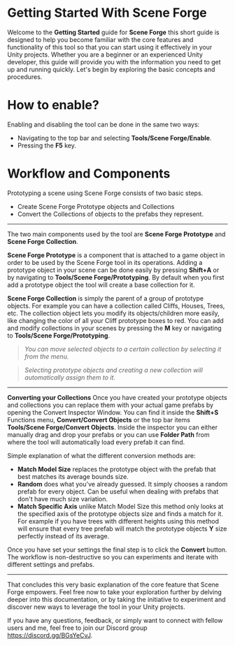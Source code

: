 ﻿
# Getting Started With Scene Forge

Welcome to the **Getting Started** guide for **Scene Forge** this short guide is designed to help you become familiar with the core features and functionality of this tool so that you can start using it effectively in your Unity projects. Whether you are a beginner or an experienced Unity developer, this guide will provide you with the information you need to get up and running quickly. Let's begin by exploring the basic concepts and procedures.


# How to enable?

Enabling and disabling the tool can be done in the same two ways:

- Navigating to the top bar and selecting **Tools/Scene Forge/Enable**.
-  Pressing the **F5** key.


# Workflow and Components

Prototyping a scene using Scene Forge consists of two basic steps.

- Create Scene Forge Prototype objects and Collections
- Convert the Collections of objects to the prefabs they represent.

---

The two main components used by the tool are **Scene Forge Prototype** and **Scene Forge Collection**.

**Scene Forge Prototype** is a component that is attached to a game object in order to be used by the Scene Forge tool in its operations. Adding a prototype object in your scene can be done easily by pressing **Shift+A** or by navigating to **Tools/Scene Forge/Prototyping**. 
By default when you first add a prototype object the tool will create a base collection for it.

**Scene Forge Collection** is simply the parent of a group of prototype objects. For example you can have a collection called Cliffs, Houses, Trees, etc. The collection object lets you modify its objects/children more easily, like changing the color of all your Cliff prototype boxes to red.
You can add and modify collections in your scenes by pressing the **M** key or navigating to **Tools/Scene Forge/Prototyping**. 

>*You can move selected objects to a certain collection by selecting it from the menu.* 

>*Selecting prototype objects and creating a new collection will automatically assign them to it.*

---

**Converting your Collections**
Once you have created your prototype objects and collections you can replace them with your actual game prefabs by opening the Convert Inspector Window. You can find it inside the **Shift+S** Functions menu, **Convert/Convert Objects** or the top bar items **Tools/Scene Forge/Convert Objects**.
Inside the inspector you can either manually drag and drop your prefabs or you can use **Folder Path** from where the tool will automatically load every prefab it can find. 

Simple explanation of what the different conversion methods are:

- **Match Model Size** replaces the prototype object with the prefab that best matches its average bounds size.
-  **Random** does what you've already guessed. It simply chooses a random prefab for every object. Can be useful when dealing with prefabs that don't have much size variation.
-  **Match Specific Axis** unlike Match Model Size this method only looks at the specified axis of the prototype objects size and finds a match for it. For example if you have trees with different heights using this method will ensure that every tree prefab will match the prototype objects **Y** size perfectly instead of its average.

Once you have set your settings the final step is to click the **Convert** button. The workflow is non-destructive so you can experiments and iterate with different settings and prefabs. 

---
That concludes this very basic explanation of the core feature that Scene Forge empowers. Feel free now to take your exploration further by delving deeper into this documentation, or by taking the initiative to experiment and discover new ways to leverage the tool in your Unity projects. 

If you have any questions, feedback, or simply want to connect with fellow users and me, feel free to join our Discord group https://discord.gg/BGsYeCvJ.
